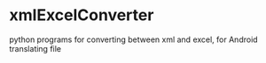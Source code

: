 # xmlExcelConverter
python programs for converting between xml and excel, for Android translating file
